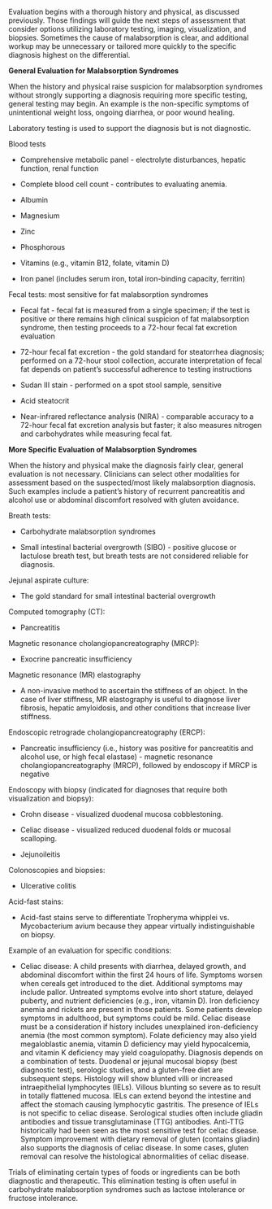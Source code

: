 Evaluation begins with a thorough history and physical, as discussed previously. Those findings will guide the next steps of assessment that consider options utilizing laboratory testing, imaging, visualization, and biopsies. Sometimes the cause of malabsorption is clear, and additional workup may be unnecessary or tailored more quickly to the specific diagnosis highest on the differential.

**General Evaluation for Malabsorption Syndromes**

When the history and physical raise suspicion for malabsorption syndromes without strongly supporting a diagnosis requiring more specific testing, general testing may begin. An example is the non-specific symptoms of unintentional weight loss, ongoing diarrhea, or poor wound healing.

Laboratory testing is used to support the diagnosis but is not diagnostic.

Blood tests

- Comprehensive metabolic panel - electrolyte disturbances, hepatic function, renal function

- Complete blood cell count - contributes to evaluating anemia.

- Albumin

- Magnesium

- Zinc

- Phosphorous

- Vitamins (e.g., vitamin B12, folate, vitamin D)

- Iron panel (includes serum iron, total iron-binding capacity, ferritin)

Fecal tests: most sensitive for fat malabsorption syndromes

- Fecal fat - fecal fat is measured from a single specimen; if the test is positive or there remains high clinical suspicion of fat malabsorption syndrome, then testing proceeds to a 72-hour fecal fat excretion evaluation

- 72-hour fecal fat excretion - the gold standard for steatorrhea diagnosis; performed on a 72-hour stool collection, accurate interpretation of fecal fat depends on patient’s successful adherence to testing instructions

- Sudan III stain - performed on a spot stool sample, sensitive

- Acid steatocrit

- Near-infrared reflectance analysis (NIRA) - comparable accuracy to a 72-hour fecal fat excretion analysis but faster; it also measures nitrogen and carbohydrates while measuring fecal fat.

**More Specific Evaluation of Malabsorption Syndromes**

When the history and physical make the diagnosis fairly clear, general evaluation is not necessary. Clinicians can select other modalities for assessment based on the suspected/most likely malabsorption diagnosis. Such examples include a patient’s history of recurrent pancreatitis and alcohol use or abdominal discomfort resolved with gluten avoidance.

Breath tests:

- Carbohydrate malabsorption syndromes

- Small intestinal bacterial overgrowth (SIBO) - positive glucose or lactulose breath test, but breath tests are not considered reliable for diagnosis.

Jejunal aspirate culture:

- The gold standard for small intestinal bacterial overgrowth

Computed tomography (CT):

- Pancreatitis

Magnetic resonance cholangiopancreatography (MRCP):

- Exocrine pancreatic insufficiency

Magnetic resonance (MR) elastography

- A non-invasive method to ascertain the stiffness of an object. In the case of liver stiffness, MR elastography is useful to diagnose liver fibrosis, hepatic amyloidosis, and other conditions that increase liver stiffness.

Endoscopic retrograde cholangiopancreatography (ERCP):

- Pancreatic insufficiency (i.e., history was positive for pancreatitis and alcohol use, or high fecal elastase) - magnetic resonance cholangiopancreatography (MRCP), followed by endoscopy if MRCP is negative

Endoscopy with biopsy (indicated for diagnoses that require both visualization and biopsy):

- Crohn disease - visualized duodenal mucosa cobblestoning.

- Celiac disease - visualized reduced duodenal folds or mucosal scalloping.

- Jejunoileitis

Colonoscopies and biopsies:

- Ulcerative colitis

Acid-fast stains:

- Acid-fast stains serve to differentiate Tropheryma whipplei vs. Mycobacterium avium because they appear virtually indistinguishable on biopsy.

Example of an evaluation for specific conditions:

- Celiac disease: A child presents with diarrhea, delayed growth, and abdominal discomfort within the first 24 hours of life. Symptoms worsen when cereals get introduced to the diet. Additional symptoms may include pallor. Untreated symptoms evolve into short stature, delayed puberty, and nutrient deficiencies (e.g., iron, vitamin D). Iron deficiency anemia and rickets are present in those patients. Some patients develop symptoms in adulthood, but symptoms could be mild. Celiac disease must be a consideration if history includes unexplained iron-deficiency anemia (the most common symptom). Folate deficiency may also yield megaloblastic anemia, vitamin D deficiency may yield hypocalcemia, and vitamin K deficiency may yield coagulopathy. Diagnosis depends on a combination of tests. Duodenal or jejunal mucosal biopsy (best diagnostic test), serologic studies, and a gluten-free diet are subsequent steps. Histology will show blunted villi or increased intraepithelial lymphocytes (IELs). Villous blunting so severe as to result in totally flattened mucosa. IELs can extend beyond the intestine and affect the stomach causing lymphocytic gastritis. The presence of IELs is not specific to celiac disease. Serological studies often include gliadin antibodies and tissue transglutaminase (TTG) antibodies. Anti-TTG historically had been seen as the most sensitive test for celiac disease. Symptom improvement with dietary removal of gluten (contains gliadin) also supports the diagnosis of celiac disease. In some cases, gluten removal can resolve the histological abnormalities of celiac disease.

Trials of eliminating certain types of foods or ingredients can be both diagnostic and therapeutic. This elimination testing is often useful in carbohydrate malabsorption syndromes such as lactose intolerance or fructose intolerance.